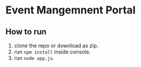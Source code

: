 # Event Mangemnent Portal

## How to run
1. clone the repo or download as zip.
2. run `npm install` inside console.
3. run `node app.js`.